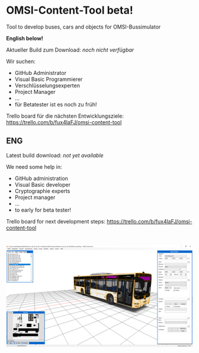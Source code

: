 # OMSI-Content-Tool beta!
Tool to develop buses, cars and objects for OMSI-Bussimulator

<b>English below!</b>

Aktueller Build zum Download: <i>noch nicht verfügbar</i>

Wir suchen:
- GitHub Administrator
- Visual Basic Programmierer
- Verschlüsselungsexperten
- Project Manager
- ...
- für Betatester ist es noch zu früh!

Trello board für die nächsten Entwicklungsziele: https://trello.com/b/fux4laFJ/omsi-content-tool

## ENG
Latest build download: <i>not yet available</i>

We need some help in:
- GitHub administration
- Visual Basic developer
- Cryptographie experts
- Project manager
- ...
- to early for beta tester!

Trello board for next development steps: https://trello.com/b/fux4laFJ/omsi-content-tool
#
![screenshot](Screenshot.png)
